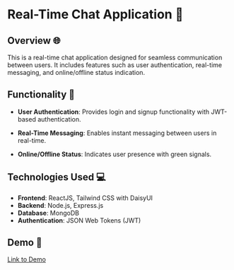 # Real-Time Chat Application 💬

## Overview 🌐

This is a real-time chat application designed for seamless communication between users. It includes features such as user authentication, real-time messaging, and online/offline status indication.

## Functionality 🚀

- **User Authentication**: Provides login and signup functionality with JWT-based authentication.
  
- **Real-Time Messaging**: Enables instant messaging between users in real-time.

- **Online/Offline Status**: Indicates user presence with green signals.

## Technologies Used 💻

- **Frontend**: ReactJS, Tailwind CSS with DaisyUI
- **Backend**: Node.js, Express.js
- **Database**: MongoDB
- **Authentication**: JSON Web Tokens (JWT)

## Demo 🚀

[Link to Demo](https://chat-app-prod-l3cr.onrender.com) <!-- Add your demo link here -->
